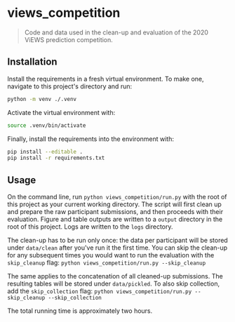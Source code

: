 # views_competition

> Code and data used in the clean-up and evaluation of the 2020 ViEWS prediction competition.

## Installation
Install the requirements in a fresh virtual environment. To make one, navigate to this project's directory and run:
```zsh
python -m venv ./.venv
```
Activate the virtual environment with:
```zsh
source .venv/bin/activate
```
Finally, install the requirements into the environment with:
```zsh
pip install --editable .
pip install -r requirements.txt
```

## Usage
On the command line, run `python views_competition/run.py` with the root of this project as your current working directory. The script will first clean up and prepare the raw participant submissions, and then proceeds with their evaluation. Figure and table outputs are written to a `output` directory in the root of this project. Logs are written to the `logs` directory.

The clean-up has to be run only once: the data per participant will be stored under `data/clean` after you've run it the first time. You can skip the clean-up for any subsequent times you would want to run the evaluation with the `skip_cleanup` flag:
`python views_competition/run.py --skip_cleanup`

The same applies to the concatenation of all cleaned-up submissions. The resulting tables will be stored under `data/pickled`. To also skip collection, add the `skip_collection` flag: `python views_competition/run.py --skip_cleanup --skip_collection`

The total running time is approximately two hours.
